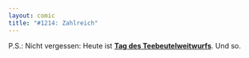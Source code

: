 ```yaml
---
layout: comic
title: "#1214: Zahlreich"
---
```


P.S.: 
Nicht vergessen: Heute ist <a href="http://www.fonflatter.de/dateien/kalender_fonflatter_2009.pdf"><strong>Tag des Teebeutelweitwurfs</strong></a>.
Und so.
